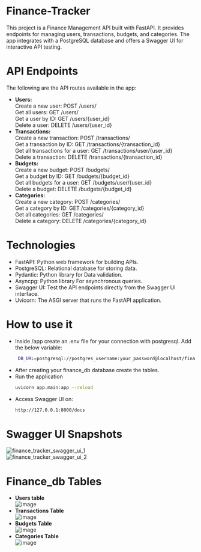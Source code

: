 # Finance-Tracker
This project is a Finance Management API built with FastAPI. It provides endpoints for managing users, transactions, budgets, and categories. 
The app integrates with a PostgreSQL database and offers a Swagger UI for interactive API testing.

# API Endpoints
The following are the API routes available in the app:

* <b> Users: </b>  
Create a new user: POST /users/  
Get all users: GET /users/  
Get a user by ID: GET /users/{user_id}  
Delete a user: DELETE /users/{user_id}  
* <b> Transactions: </b>  
Create a new transaction: POST /transactions/  
Get a transaction by ID: GET /transactions/{transaction_id}  
Get all transactions for a user: GET /transactions/user/{user_id}  
Delete a transaction: DELETE /transactions/{transaction_id}  
* <b> Budgets: </b>    
Create a new budget: POST /budgets/  
Get a budget by ID: GET /budgets/{budget_id}  
Get all budgets for a user: GET /budgets/user/{user_id}  
Delete a budget: DELETE /budgets/{budget_id}  
* <b> Categories: </b>  
Create a new category: POST /categories/  
Get a category by ID: GET /categories/{category_id}  
Get all categories: GET /categories/  
Delete a category: DELETE /categories/{category_id}  

# Technologies
* FastAPI: Python web framework for building APIs.
* PostgreSQL: Relational database for storing data.
* Pydantic: Python library for Data validation.
* Asyncpg: Python library For asynchronous queries.
* Swagger UI: Test the API endpoints directly from the Swagger UI interface.
* Uvicorn: The ASGI server that runs the FastAPI application.

# How to use it
* Inside /app create an .env file for your connection with postgresql. Add the below variable:
  ```sh
   DB_URL=postgresql://postgres_username:your_password@localhost/finance_db
   ```
* After creating your finance_db database create the tables.
* Run the application
  ```sh 
  uvicorn app.main:app --reload
  ```
* Access Swagger UI on:
  ```sh
  http://127.0.0.1:8000/docs
  ```
# Swagger UI Snapshots
![finance_tracker_swagger_ui_1](https://github.com/user-attachments/assets/48cf448a-d525-4639-8489-891962bd4c7f)  
![finance_tracker_swagger_ui_2](https://github.com/user-attachments/assets/a4ee6196-16de-4e76-8179-02d46b4b4f67)  

# Finance_db Tables
* <b> Users table </b>  
  ![image](https://github.com/user-attachments/assets/3ecfc142-e5de-449a-9ecf-1846cd7e74c7)  
* <b> Transactions Table </b>  
  ![image](https://github.com/user-attachments/assets/32b0a738-f013-45e0-aaa0-0ab72314ae5c)  
* <b> Budgets Table </b>    
  ![image](https://github.com/user-attachments/assets/4bfb0da3-c0f0-4818-a277-c8abe8d41bf5)  
* <b> Categories Table </b>  
  ![image](https://github.com/user-attachments/assets/b6bf056e-6a73-478b-8b90-fed090e305e5)  
